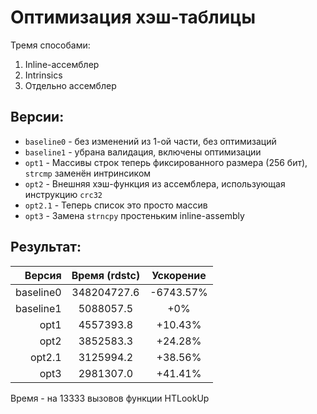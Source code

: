 # Оптимизация хэш-таблицы

Тремя способами:
1. Inline-ассемблер
2. Intrinsics
3. Отдельно ассемблер

## Версии:
- `baseline0` - без изменений из 1-ой части, без оптимизаций
- `baseline1` - убрана валидация, включены оптимизации
- `opt1` - Массивы строк теперь фиксированного размера (256 бит), `strcmp` заменён интринсиком
- `opt2` - Внешняя хэш-функция из ассемблера, использующая инструкцию `crc32`
- `opt2.1` - Теперь список это просто массив
- `opt3` - Замена `strncpy` простеньким inline-assembly

## Результат:
|  **Версия**  | **Время** (rdstc) | **Ускорение** |
| ------------:|:-----------------:|:-------------:|
| baseline0    | 348204727.6       | -6743.57%     |
| baseline1    | 5088057.5         | +0%           |
| opt1         | 4557393.8         | +10.43%       |
| opt2         | 3852583.3         | +24.28%       |
| opt2.1       | 3125994.2         | +38.56%       |
| opt3         | 2981307.0         | +41.41%       |

Время - на 13333 вызовов функции HTLookUp
